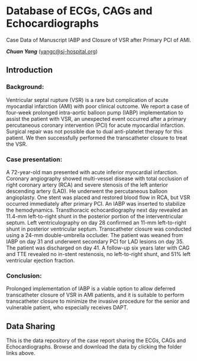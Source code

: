 # Database of ECGs, CAGs and Echocardiographs
Case Data of Manuscript IABP and Closure of VSR after Primary PCI of AMI.

***Chuan Yang*** (<yangc@sj-hospital.org>)

## Introduction
### Background: 
Ventricular septal rupture (VSR) is a rare but complication of acute myocardial infarction (AMI) with poor clinical outcome. We report a case of four-week prolonged intra-aortic balloon pump (IABP) implementation to assist the patient with VSR, an unexpected event occurred after a primary percutaneous coronary intervention (PCI) for acute myocardial infarction. Surgical repair was not possible due to dual anti-platelet therapy for this patient. We then successfully performed the transcatheter closure to treat the VSR.

### Case presentation: 
A 72-year-old man presented with acute inferior myocardial infarction. Coronary angiography showed multi-vessel disease with total occlusion of right coronary artery (RCA) and severe stenosis of the left anterior descending artery (LAD). He underwent the percutaneous balloon angioplasty. One stent was placed and restored blood flow in RCA, but VSR occurred immediately after primary PCI. An IABP was inserted to stabilize the hemodynamics. Transthoracic echocardiography next day revealed an 11.4-mm left-to-right shunt in the posterior portion of the interventricular septum. Left ventriculography on day 28 confirmed an 11-mm left-to-right shunt in posterior ventricular septum. Transcatheter closure was conducted using a 24-mm double-umbrella occluder. The patient was weaned from IABP on day 31 and underwent secondary PCI for LAD lesions on day 35. The patient was discharged on day 41. A follow-up six years later with CAG and TTE revealed no in-stent restenosis, no left-to-right shunt, and 51% left ventricular ejection fraction.

### Conclusion: 
Prolonged implementation of IABP is a viable option to allow deferred transcatheter closure of VSR in AMI patients, and it is suitable to perform transcatheter closure to minimize the invasive procedure for the senior and vulnerable patient, who especially receives DAPT.

## Data Sharing
This is the data repository of the case report sharing the ECGs, CAGs and Echocardiographs. Browse and download the data by clicking the folder links above.